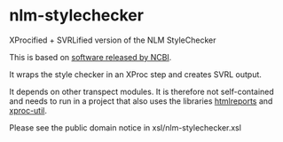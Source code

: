 # nlm-stylechecker
XProcified + SVRLified version of the NLM StyleChecker

This is based on [software released by NCBI](http://www.ncbi.nlm.nih.gov/pmc/pub/stylechecker-info/).

It wraps the style checker in an XProc step and creates SVRL output.

It depends on other transpect modules. It is therefore not self-contained and needs to run in a project that also uses the libraries [htmlreports](https://github.com/transpect/htmlreports) and [xproc-util](https://github.com/transpect/xproc-util).

Please see the public domain notice in xsl/nlm-stylechecker.xsl
